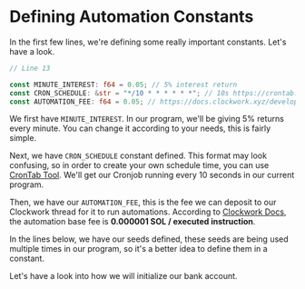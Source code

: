 # Defining Automation Constants

In the first few lines, we're defining some really important constants. Let's have a look.

```rust
// Line 13

const MINUTE_INTEREST: f64 = 0.05; // 5% interest return
const CRON_SCHEDULE: &str = "*/10 * * * * * *"; // 10s https://crontab.guru/
const AUTOMATION_FEE: f64 = 0.05; // https://docs.clockwork.xyz/developers/threads/fees
```

We first have `MINUTE_INTEREST`. In our program, we'll be giving 5% returns every minute. You can change it according to your needs, this is fairly simple.

Next, we have `CRON_SCHEDULE` constant defined. This format may look confusing, so in order to create your own schedule time, you can use [CronTab Tool](https://crontab.guru/). We'll get our Cronjob running every 10 seconds in our current program.

Then, we have our `AUTOMATION_FEE`, this is the fee we can deposit to our Clockwork thread for it to run automations. According to [Clockwork Docs](https://docs.clockwork.xyz/developers/threads/fees), the automation base fee is **0.000001 SOL / executed instruction**.

In the lines below, we have our seeds defined, these seeds are being used multiple times in our program, so it's a better idea to define them in a constant.

Let's have a look into how we will initialize our bank account.
